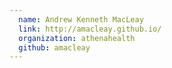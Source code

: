 ```yaml
---
  name: Andrew Kenneth MacLeay
  link: http://amacleay.github.io/
  organization: athenahealth
  github: amacleay
---
```

